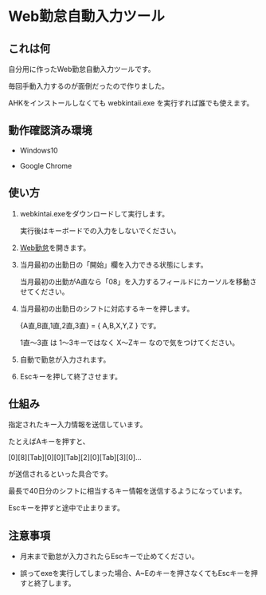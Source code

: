 # Web勤怠自動入力ツール

## これは何

自分用に作ったWeb勤怠自動入力ツールです。

毎回手動入力するのが面倒だったので作りました。

AHKをインストールしなくても webkintaii.exe を実行すれば誰でも使えます。

## 動作確認済み環境

- Windows10

- Google Chrome

## 使い方

1. webkintai.exeをダウンロードして実行します。

   実行後はキーボードでの入力をしないでください。

2. [Web勤怠](https://ts.wjtime.jp/mypage_webkin/auth/)を開きます。

3. 当月最初の出勤日の「開始」欄を入力できる状態にします。

   当月最初の出勤がA直なら「08」を入力するフィールドにカーソルを移動させてください。

4. 当月最初の出勤日のシフトに対応するキーを押します。

   {A直,B直,1直,2直,3直} = { A,B,X,Y,Z } です。

   1直～3直 は 1～3キーではなく X～Zキー なので気をつけてください。

6. 自動で勤怠が入力されます。

7. Escキーを押して終了させます。

## 仕組み

指定されたキー入力情報を送信しています。

たとえばAキーを押すと、

[0][8][Tab][0][0][Tab][2][0][Tab][3][0]...

が送信されるといった具合です。

最長で40日分のシフトに相当するキー情報を送信するようになっています。

Escキーを押すと途中で止まります。

## 注意事項

- 月末まで勤怠が入力されたらEscキーで止めてください。

- 誤ってexeを実行してしまった場合、A~Eのキーを押さなくてもEscキーを押すと終了します。
